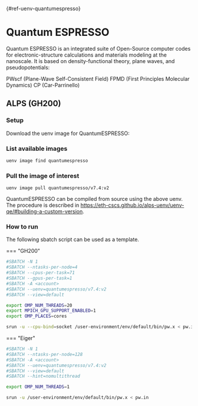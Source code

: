 [](){#ref-uenv-quantumespresso}
# Quantum ESPRESSO

Quantum ESPRESSO is an integrated suite of Open-Source computer codes for electronic-structure calculations and materials modeling at the nanoscale. It is based on density-functional theory, plane waves, and pseudopotentials:

PWscf (Plane-Wave Self-Consistent Field)
FPMD (First Principles Molecular Dynamics)
CP (Car-Parrinello)

## ALPS (GH200)
### Setup
Download the uenv image for QuantumESPRESSO:


### List available images

```bash
uenv image find quantumespresso
```

### Pull the image of interest

```
uenv image pull quantumespresso/v7.4:v2
```


QuantumESPRESSO can be compiled from source using the above uenv. The procedure is described in https://eth-cscs.github.io/alps-uenv/uenv-qe/#building-a-custom-version.

### How to run

The following sbatch script can be used as a template.

=== "GH200"

```bash
#SBATCH -N 1
#SBATCH --ntasks-per-node=4
#SBATCH --cpus-per-task=71
#SBATCH --gpus-per-task=1
#SBATCH -A <account>
#SBATCH --uenv=quantumespresso/v7.4:v2
#SBATCH --view=default

export OMP_NUM_THREADS=20
export MPICH_GPU_SUPPORT_ENABLED=1
export OMP_PLACES=cores

srun -u --cpu-bind=socket /user-environment/env/default/bin/pw.x < pw.in
```

=== "Eiger"

```bash
#SBATCH -N 1
#SBATCH --ntasks-per-node=128
#SBATCH -A <account>
#SBATCH --uenv=quantumespresso/v7.4:v2
#SBATCH --view=default
#SBATCH --hint=nomultithread

export OMP_NUM_THREADS=1

srun -u /user-environment/env/default/bin/pw.x < pw.in
```

